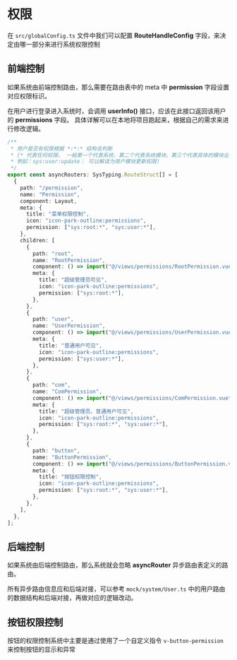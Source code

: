 # 权限

在 `src/globalConfig.ts` 文件中我们可以配置 **RouteHandleConfig** 字段，来决定由哪一部分来进行系统权限控制

## 前端控制

如果系统由前端控制路由，那么需要在路由表中的 meta 中 **permission** 字段设置对应权限标识。

在用户进行登录进入系统时，会调用 **userInfo()** 接口，应该在此接口返回该用户的 **permissions** 字段。 具体详解可以在本地将项目跑起来，根据自己的需求来进行修改逻辑。

```typescript
/**
 * 用户是否有权限根据 *:*:* 结构去判断
 * (* 代表任何权限， 一般第一个代表系统，第二个代表系统模块，第三个代表具体的模块业务)
 * 例如：sys:user:update： 可以解读为用户模块更新权限）
 */
export const asyncRouters: SysTyping.RouteStruct[] = [
  {
    path: "/permission",
    name: "Permission",
    component: Layout,
    meta: {
      title: "菜单权限控制",
      icon: "icon-park-outline:permissions",
      permission: ["sys:root:*", "sys:user:*"],
    },
    children: [
      {
        path: "root",
        name: "RootPermission",
        component: () => import("@/views/permissions/RootPermission.vue"),
        meta: {
          title: "超级管理员可见",
          icon: "icon-park-outline:permissions",
          permission: ["sys:root:*"],
        },
      },
      {
        path: "user",
        name: "UserPermission",
        component: () => import("@/views/permissions/UserPermission.vue"),
        meta: {
          title: "普通用户可见",
          icon: "icon-park-outline:permissions",
          permission: ["sys:user:*"],
        },
      },
      {
        path: "com",
        name: "ComPermission",
        component: () => import("@/views/permissions/ComPermission.vue"),
        meta: {
          title: "超级管理员、普通用户可见",
          icon: "icon-park-outline:permissions",
          permission: ["sys:root:*", "sys:user:*"],
        },
      },
      {
        path: "button",
        name: "ButtonPermission",
        component: () => import("@/views/permissions/ButtonPermission.vue"),
        meta: {
          title: "按钮权限控制",
          icon: "icon-park-outline:permissions",
          permission: ["sys:root:*", "sys:user:*"],
        },
      },
    ],
  },
];
```

## 后端控制

如果系统由后端控制路由，那么系统就会忽略 **asyncRouter** 异步路由表定义的路由。

所有异步路由信息应和后端对接，可以参考 `mock/system/User.ts` 中的用户路由的数据结构和后端对接，再做对应的逻辑改动。

## 按钮权限控制

按钮的权限控制系统中主要是通过使用了一个自定义指令 `v-button-permission` 来控制按钮的显示和异常
